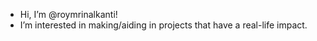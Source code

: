 - Hi, I’m @roymrinalkanti!
- I’m interested in making/aiding in projects that have a real-life impact.

<!---
roymrinalkanti/roymrinalkanti is a ✨ special ✨ repository because its `README.md` (this file) appears on your GitHub profile.
You can click the Preview link to take a look at your changes.
--->
